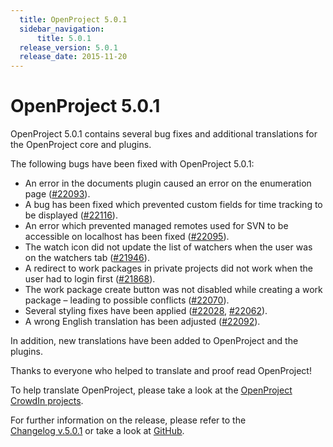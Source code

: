 ```yaml
---
  title: OpenProject 5.0.1
  sidebar_navigation:
      title: 5.0.1
  release_version: 5.0.1
  release_date: 2015-11-20
---
```


# OpenProject 5.0.1

OpenProject 5.0.1 contains several bug fixes and additional translations
for the OpenProject core and plugins.

The following bugs have been fixed with OpenProject 5.0.1:

  - An error in the documents plugin caused an error on the enumeration
    page
    ([#22093](https://community.openproject.org/work_packages/22093/activity)).
  - A bug has been fixed which prevented custom fields for time tracking
    to be displayed
    ([#22116](https://community.openproject.org/work_packages/22116/activity)).
  - An error which prevented managed remotes used for SVN to be
    accessible on localhost has been fixed
    ([#22095](https://community.openproject.org/work_packages/22095/activity)).
  - The watch icon did not update the list of watchers when the user was
    on the watchers tab
    ([#21946](https://community.openproject.org/work_packages/21946/activity)).
  - A redirect to work packages in private projects did not work when
    the user had to login first
    ([#21868](https://community.openproject.org/work_packages/21868/activity)).
  - The work package create button was not disabled while creating a
    work package – leading to possible conflicts
    ([#22070](https://community.openproject.org/work_packages/22070/activity)).
  - Several styling fixes have been applied
    ([#22028](https://community.openproject.org/work_packages/22028/activity),
    [#22062](https://community.openproject.org/work_packages/22062/activity)).
  - A wrong English translation has been adjusted
    ([#22092](https://community.openproject.org/work_packages/22092/activity)).

In addition, new translations have been added to OpenProject and the
plugins.

Thanks to everyone who helped to translate and proof read OpenProject!

To help translate OpenProject, please take a look at the [OpenProject
CrowdIn projects](https://crowdin.com/projects/opf).

For further information on the release, please refer to the  
[Changelog v.5.0.1](https://community.openproject.org/versions/774) 
or take a look at
[GitHub](https://github.com/opf/openproject/tree/v5.0.1).


